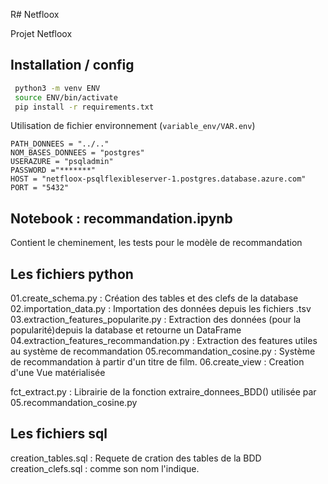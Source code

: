 R# Netfloox

Projet Netfloox

## Installation / config

```bash
 python3 -m venv ENV
 source ENV/bin/activate 
 pip install -r requirements.txt
```

Utilisation de fichier environnement (`variable_env/VAR.env`) 
```text
PATH_DONNEES = "../.."
NOM_BASES_DONNEES = "postgres"
USERAZURE = "psqladmin"
PASSWORD ="*******"
HOST = "netfloox-psqlflexibleserver-1.postgres.database.azure.com"
PORT = "5432"
```

## Notebook : recommandation.ipynb

Contient le cheminement, les tests pour le modèle de recommandation

## Les fichiers python

01.create_schema.py : Création des tables et des clefs de la database
02.importation_data.py : Importation des données depuis les fichiers .tsv
03.extraction_features_popularite.py : Extraction des données (pour la popularité)depuis la database et retourne un DataFrame
04.extraction_features_recommandation.py : Extraction des features utiles au système de recommandation
05.recommandation_cosine.py : Système de recommandation à partir d'un titre de film.
06.create_view : Creation d'une Vue matérialisée

fct_extract.py : Librairie de la fonction extraire_donnees_BDD() utilisée par 05.recommandation_cosine.py

## Les fichiers sql

creation_tables.sql : Requete de cration des tables de la BDD
creation_clefs.sql : comme son nom l'indique.

